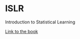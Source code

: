 ISLR
====

Introduction to Statistical Learning

[Link to the book](http://www-bcf.usc.edu/~gareth/ISL/ISLR%20First%20Printing.pdf)
